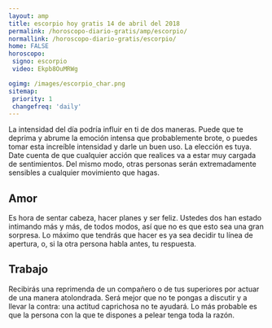 ```yaml
---
layout: amp
title: escorpio hoy gratis 14 de abril del 2018 
permalink: /horoscopo-diario-gratis/amp/escorpio/
normallink: /horoscopo-diario-gratis/escorpio/
home: FALSE
horoscopo:
 signo: escorpio
 video: Ekpb8OuMRWg

ogimg: /images/escorpio_char.png
sitemap:
 priority: 1
 changefreq: 'daily'
---
```



La intensidad del día podría influir en ti de dos maneras. Puede que te deprima y abrume la emoción intensa que probablemente brote, o puedes tomar esta increíble intensidad y darle un buen uso. La elección es tuya. Date cuenta de que cualquier acción que realices va a estar muy cargada de sentimientos. Del mismo modo, otras personas serán extremadamente sensibles a cualquier movimiento que hagas.

## Amor

Es hora de sentar cabeza, hacer planes y ser feliz. Ustedes dos han estado intimando más y más, de todos modos, así que no es que esto sea una gran sorpresa. Lo máximo que tendrás que hacer es ya sea decidir tu línea de apertura, o, si la otra persona habla antes, tu respuesta.

## Trabajo

Recibirás una reprimenda de un compañero o de tus superiores por actuar de una manera atolondrada. Será mejor que no te pongas a discutir y a llevar la contra: una actitud caprichosa no te ayudará. Lo más probable es que la persona con la que te dispones a pelear tenga toda la razón.